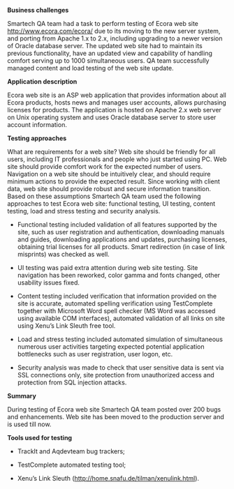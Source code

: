 **Business challenges**

Smartech QA team had a task to perform testing of Ecora web site http://www.ecora.com/ecora/ due to its moving to the new server system, and porting from Apache 1.x to 2.x, including upgrading to a newer version of Oracle database server. The updated web site had to maintain its previous functionality, have an updated view and capability of handling comfort serving up to 1000 simultaneous users. QA team successfully managed content and load testing of the web site update.

**Application description**

Ecora web site is an ASP web application that provides information about all Ecora products, hosts news and manages user accounts, allows purchasing licenses for products. The application is hosted on Apache 2.x web server on Unix operating system and uses Oracle database server to store user account information.

**Testing approaches**

What are requirements for a web site? Web site should be friendly for all users, including IT professionals and people who just started using PC. Web site should provide comfort work for the expected number of users. Navigation on a web site should be intuitively clear, and should require minimum actions to provide the expected result. Since working with client data, web site should provide robust and secure information transition. Based on these assumptions Smartech QA team used the following approaches to test Ecora web site: functional testing, UI testing, content testing, load and stress testing and security analysis.



- Functional testing included validation of all features supported by the site, such as user registration and authentication, downloading manuals and guides, downloading applications and updates, purchasing licenses, obtaining trial licenses for all products. Smart redirection (in case of link misprints) was checked as well.


- UI testing was paid extra attention during web site testing. Site navigation has been reworked, color gamma and fonts changed, other usability issues fixed.


- Content testing included verification that information provided on the site is accurate, automated spelling verification using TestComplete together with Microsoft Word spell checker (MS Word was accessed using available COM interfaces), automated validation of all links on site using Xenu’s Link Sleuth free tool.


- Load and stress testing included automated simulation of simultaneous numerous user activities targeting expected potential application bottlenecks such as user registration, user logon, etc.


- Security analysis was made to check that user sensitive data is sent via SSL connections only, site protection from unauthorized access and protection from SQL injection attacks.

**Summary**

During testing of Ecora web site Smartech QA team posted over 200 bugs and enhancements. Web site has been moved to the production server and is used till now.

**Tools used for testing**



- TrackIt and Aqdevteam bug trackers;


- TestComplete automated testing tool;


- Xenu’s Link Sleuth (http://home.snafu.de/tilman/xenulink.html).